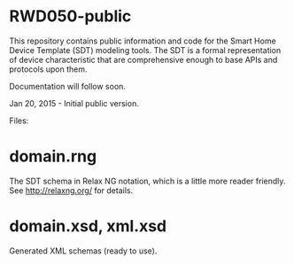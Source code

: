 RWD050-public
=============
This repository contains public information and code for the Smart Home Device Template (SDT) modeling tools.
The SDT is a formal representation of device characteristic that are comprehensive enough to base APIs and protocols upon
them.

Documentation will follow soon.

Jan 20, 2015 - Initial public version.

Files:

domain.rng
==========
The SDT schema in Relax NG notation, which is a little more reader friendly. See http://relaxng.org/ for details.

domain.xsd, xml.xsd
===================
Generated XML schemas (ready to use).
